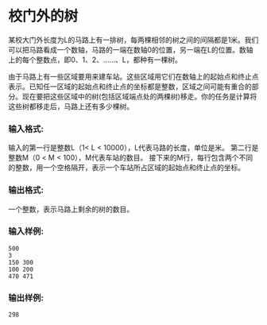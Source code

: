 # 校门外的树

某校大门外长度为L的马路上有一排树，每两棵相邻的树之间的间隔都是1米。我们可以把马路看成一个数轴，马路的一端在数轴0的位置，另一端在L的位置。数轴上的每个整数点，即0、1、2、......、L，都种有一棵树。 

由于马路上有一些区域要用来建车站。这些区域用它们在数轴上的起始点和终止点表示。已知任一区域的起始点和终止点的坐标都是整数，区域之间可能有重合的部分。现在要把这些区域中的树(包括区域端点处的两棵树)移走。你的任务是计算将这些树都移走后，马路上还有多少棵树。

### 输入格式:

输入的第一行是整数L（1< L < 10000），L代表马路的长度，单位是米。 第二行是整数M（0 < M < 100），M代表车站的数目。 接下来的M行，每行包含两个不同的整数，用一个空格隔开，表示一个车站所占区域的起始点和终止点的坐标。 

### 输出格式:

一个整数，表示马路上剩余的树的数目。

### 输入样例:

```in
500 
3
150 300
100 200
470 471
```

### 输出样例:

```out
298
```
